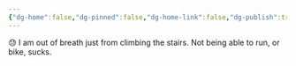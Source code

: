 ```yaml
---
{"dg-home":false,"dg-pinned":false,"dg-home-link":false,"dg-publish":true,"tags":["dgblip"],"disabled rules":["yaml-title","yaml-title-alias","file-name-heading"],"title":"philipp on mastodon @ 2024-04-05","created-date":"2024-04-05T17:01:35","id":112219684563303680,"updated-date":"2025-05-02T08:50:44","dg-path":"blips/112219684563303683.md","permalink":"/blips/112219684563303683/","dgPassFrontmatter":true}
---
```



😓 I am out of breath just from climbing the stairs.  Not being able to run, or bike, sucks.



